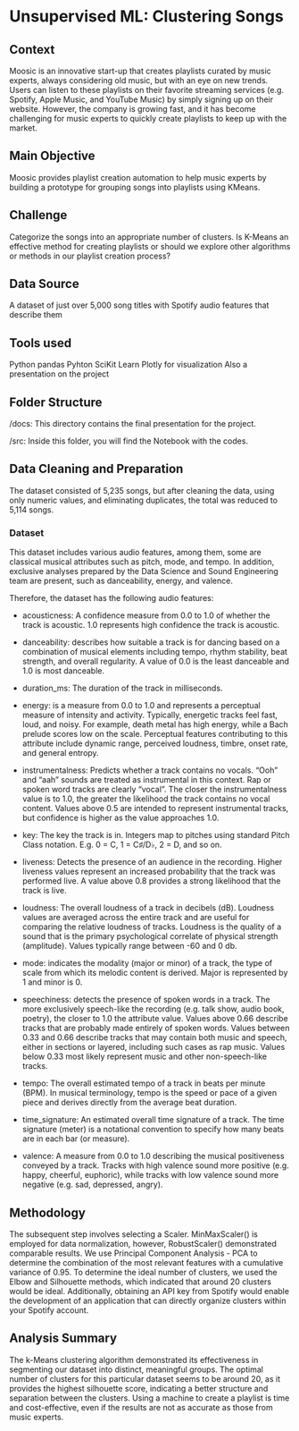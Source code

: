 # Unsupervised ML: Clustering Songs

## Context

Moosic is an innovative start-up that creates playlists curated by music experts, always considering old music, but with an eye on new trends. Users can listen to these playlists on their favorite streaming services (e.g. Spotify, Apple Music, and YouTube Music) by simply signing up on their website. However, the company is growing fast, and it has become challenging for music experts to quickly create playlists to keep up with the market.

## Main Objective

Moosic provides playlist creation automation to help music experts by building a prototype for grouping songs into playlists using KMeans.

## Challenge

Categorize the songs into an appropriate number of clusters. Is K-Means an effective method for creating playlists or should we explore other algorithms or methods in our playlist creation process?

## Data Source

A dataset of just over 5,000 song titles with Spotify audio features that describe them

## Tools used

Python pandas
Pyhton SciKit Learn
Plotly for visualization
Also a presentation on the project

## Folder Structure

/docs: This directory contains the final presentation for the project.

/src: Inside this folder, you will find the Notebook with the codes.

## Data Cleaning and Preparation

The dataset consisted of 5,235 songs, but after cleaning the data, using only numeric values, and eliminating duplicates, the total was reduced to 5,114 songs. 

### Dataset

This dataset includes various audio features, among them, some are classical musical attributes such as pitch, mode, and tempo. In addition, exclusive analyses prepared by the Data Science and Sound Engineering team are present, such as danceability, energy, and valence.

Therefore, the dataset has the following audio features:

- acousticness: A confidence measure from 0.0 to 1.0 of whether the track is acoustic. 1.0 represents high confidence the track is acoustic.

- danceability: describes how suitable a track is for dancing based on a combination of musical elements including tempo, rhythm stability, beat strength, and overall regularity. A value of 0.0 is the least danceable and 1.0 is most danceable.

- duration_ms: The duration of the track in milliseconds.
	
- energy: is a measure from 0.0 to 1.0 and represents a perceptual measure of intensity and activity. Typically, energetic tracks feel fast, loud, and noisy. For example, death metal has high energy, while a Bach prelude scores low on the scale. Perceptual features contributing to this attribute include dynamic range, perceived loudness, timbre, onset rate, and general entropy.

- instrumentalness: Predicts whether a track contains no vocals. “Ooh” and “aah” sounds are treated as instrumental in this context. Rap or spoken word tracks are clearly “vocal”. The closer the instrumentalness value is to 1.0, the greater the likelihood the track contains no vocal content. Values above 0.5 are intended to represent instrumental tracks, but confidence is higher as the value approaches 1.0.	

- key: The key the track is in. Integers map to pitches using standard Pitch Class notation. E.g. 0 = C, 1 = C♯/D♭, 2 = D, and so on.	

- liveness: Detects the presence of an audience in the recording. Higher liveness values represent an increased probability that the track was performed live. A value above 0.8 provides a strong likelihood that the track is live.	

- loudness: The overall loudness of a track in decibels (dB). Loudness values are averaged across the entire track and are useful for comparing the relative loudness of tracks. Loudness is the quality of a sound that is the primary psychological correlate of physical strength (amplitude). Values typically range between -60 and 0 db.	

- mode: indicates the modality (major or minor) of a track, the type of scale from which its melodic content is derived. Major is represented by 1 and minor is 0.	

- speechiness: detects the presence of spoken words in a track. The more exclusively speech-like the recording (e.g. talk show, audio book, poetry), the closer to 1.0 the attribute value. Values above 0.66 describe tracks that are probably made entirely of spoken words. Values between 0.33 and 0.66 describe tracks that may contain both music and speech, either in sections or layered, including such cases as rap music. Values below 0.33 most likely represent music and other non-speech-like tracks.	

- tempo: The overall estimated tempo of a track in beats per minute (BPM). In musical terminology, tempo is the speed or pace of a given piece and derives directly from the average beat duration.	

- time_signature: An estimated overall time signature of a track. The time signature (meter) is a notational convention to specify how many beats are in each bar (or measure).	

- valence: A measure from 0.0 to 1.0 describing the musical positiveness conveyed by a track. Tracks with high valence sound more positive (e.g. happy, cheerful, euphoric), while tracks with low valence sound more negative (e.g. sad, depressed, angry).
  
## Methodology

The subsequent step involves selecting a Scaler. MinMaxScaler() is employed for data normalization, however, RobustScaler() demonstrated comparable results. 
We use Principal Component Analysis - PCA to determine the combination of the most relevant features with a cumulative variance of 0.95. 
To determine the ideal number of clusters, we used the Elbow and Silhouette methods, which indicated that around 20 clusters would be ideal.
Additionally, obtaining an API key from Spotify would enable the development of an application that can directly organize clusters within your Spotify account.

## Analysis Summary

The k-Means clustering algorithm demonstrated its effectiveness in segmenting our dataset into distinct, meaningful groups.
The optimal number of clusters for this particular dataset seems to be around 20, as it provides the highest silhouette score, indicating a better structure and separation between the clusters.
Using a machine to create a playlist is time and cost-effective, even if the results are not as accurate as those from music experts.





